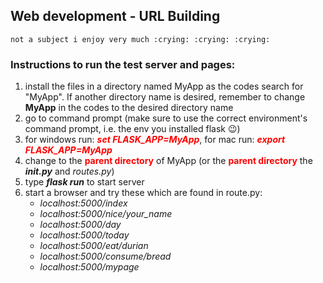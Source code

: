 
## Web development - URL Building 
`not a subject i enjoy very much :crying: :crying: :crying:`

### Instructions to run the test server and pages:

1. install the files in a directory named MyApp as the codes search for "MyApp". If another directory name is desired, remember to change **MyApp** in the codes to the desired directory name
2. go to command prompt (make sure to use the correct environment's command prompt, i.e. the env you installed flask :wink:)
3. for windows run: <span style="color:red">***set FLASK_APP=MyApp***</span>, for mac run: <span style="color:red">***export FLASK_APP=MyApp***</span>
4. change to the <span style="color:red">**parent directory**</span> of MyApp (or the <span style="color:red">**parent directory**</span> the *__init.py__* and *routes.py*) 
5. type ***flask run*** to start server
6. start a browser and try these which are found in route.py:
    - *localhost:5000/index*
    - *localhost:5000/nice/your_name*
    - *localhost:5000/day*
    - *localhost:5000/today*
    - *localhost:5000/eat/durian*
    - *localhost:5000/consume/bread*
    - *localhost:5000/mypage*


